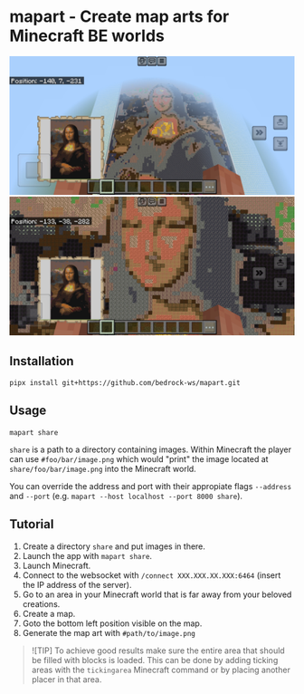 # mapart - Create map arts for Minecraft BE worlds

![Mona Lisa in Minecraft](assets/screenshot-mona-lisa1.jpg)
![Mona Lisa in Minecraft](assets/screenshot-mona-lisa2.jpg)


## Installation

```console
pipx install git+https://github.com/bedrock-ws/mapart.git
```


## Usage

```console
mapart share
```

`share` is a path to a directory containing images. Within Minecraft the player
can use `#foo/bar/image.png` which would "print" the image located at
`share/foo/bar/image.png` into the Minecraft world.

You can override the address and port with their appropiate flags `--address`
and `--port` (e.g. `mapart --host localhost --port 8000 share`).


## Tutorial

1. Create a directory `share` and put images in there.
2. Launch the app with `mapart share`.
3. Launch Minecraft.
4. Connect to the websocket with `/connect XXX.XXX.XX.XXX:6464` (insert the IP
   address of the server).
5. Go to an area in your Minecraft world that is far away from your beloved
   creations.
6. Create a map.
7. Goto the bottom left position visible on the map.
8. Generate the map art with `#path/to/image.png`

> ![TIP]
> To achieve good results make sure the entire area that should be filled with
> blocks is loaded. This can be done by adding ticking areas with the
> `tickingarea` Minecraft command or by placing another placer in that area.
